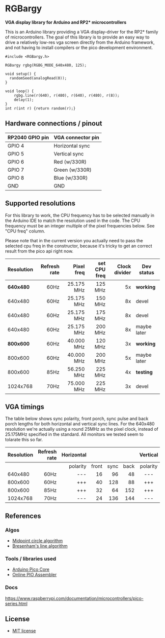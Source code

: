 # RGBargy

__VGA display library for Arduino and RP2* microcontrollers__

This is an Arduino library providing a VGA display-driver for the RP2* family of microcontrollers. The goal of this library is to provide an easy way to drive a relatively low-res vga screen directly from the Arduino framework, and not having to install compilers or the pico development environment.

```
#include <RGBargy.h>

RGBargy rgbg(RGBG_MODE_640x480, 125);

void setup() {
  randomSeed(analogRead(0));
}

void loop() {
    rgbg.line(r(640), r(480), r(640), r(480), r(8));
    delay(1);
}
int r(int r) {return random(r);}
```

## Hardware connections / pinout

| RP2040 GPIO pin | VGA connector pin |
|-----------------|-------------------|
| GPIO 4          | Horizontal sync   |
| GPIO 5          | Vertical sync     |
| GPIO 6          | Red   (w/330R)    |
| GPIO 7          | Green (w/330R)    |
| GPIO 8          | Blue  (w/330R)    |
| GND             | GND               |


## Supported resolutions

For this library to work, the CPU frequency has to be selected manually in the Arduino IDE to match the resolution used in the code. The CPU frequency must be an integer multiple of the pixel frequencies below. See "CPU freq" column.

Please note that in the current version you actually need to pass the selected cpu freq in the constructor, because it's tricky to get an correct result from the pico api right now.

| Resolution  | Refresh rate | Pixel freq | set CPU freq | Clock divider | Dev status   |
|-------------|-------------:|-----------:|-------------:|--------------:|--------------|
| __640x480__ |         60Hz | 25.175 MHz |      125 MHz |            5x | __working__  |
|   640x480   |         60Hz | 25.175 MHz |      150 MHz |            8x | devel        |
|   640x480   |         60Hz | 25.175 MHz |      175 MHz |            8x | devel        |
|   640x480   |         60Hz | 25.175 MHz |      200 MHz |            8x | maybe later  |
| __800x600__ |         60Hz | 40.000 MHz |      120 MHz |            3x | __working__  |
|   800x600   |         60Hz | 40.000 MHz |      200 MHz |            5x | maybe later  |
|   800x600   |         85Hz | 56.250 MHz |      225 MHz |            4x | __testing__  |
|  1024x768   |         70Hz | 75.000 MHz |      225 MHz |            3x | devel        |


## VGA timings

The table below shows sync polarity, front porch, sync pulse and back porch lengths for both horizontal and vertical sync lines. For the 640x480 resolution we're actually using a round 25MHz as the pixel clock, instead of 25.175MHz specified in the standard. All monitors we tested seem to tolarate this so far.

| Resolution | Refresh rate | Horizontal |       |      |      | Vertical |       |      |      |
|------------|-------------:|-----------:|------:|-----:|-----:|:--------:|------:|-----:|-----:|
|            |              | polarity   | front | sync | back | polarity | front | sync | back |
|   640x480  |         60Hz |    ---     |    16 |   96 |   48 |   ---    |    10 |    2 |   33 |
|   800x600  |         60Hz |    +++     |    40 |  128 |   88 |   +++    |     1 |    4 |   23 |
|   800x600  |         85Hz |    +++     |    32 |   64 |  152 |   +++    |     1 |    3 |   27 |
|  1024x768  |         70Hz |    ---     |    24 |  136 |  144 |   ---    |     3 |    6 |   29 |


## References

### Algos
- [Midpoint circle algorithm](https://en.wikipedia.org/wiki/Midpoint_circle_algorithm)
- [Bresenham's line algorithm](https://en.wikipedia.org/wiki/Bresenham%27s_line_algorithm)

### Tools / libraries used
- [Arduino Pico Core ](https://github.com/earlephilhower/arduino-pico)
- [Online PIO Assembler](https://wokwi.com/tools/pioasm)

### Docs
https://www.raspberrypi.com/documentation/microcontrollers/pico-series.html


## License
- [MIT license](https://mit-license.org/)
